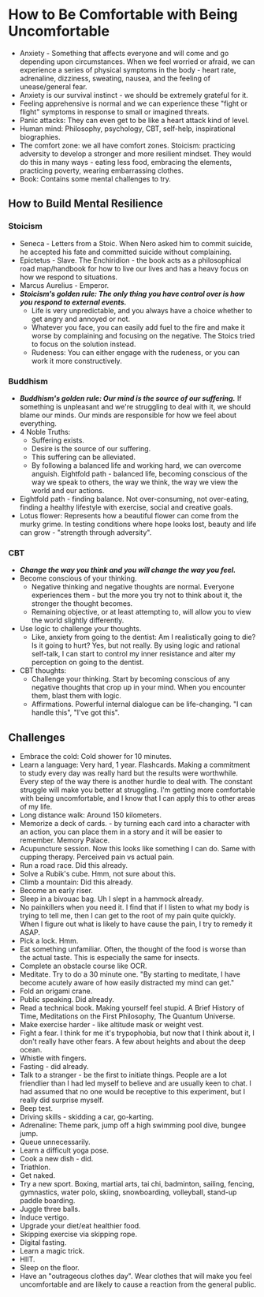 # How to Be Comfortable with Being Uncomfortable

- Anxiety - Something that affects everyone and will come and go depending upon circumstances. When we feel worried or afraid, we can experience a series of physical symptoms in the body - heart rate, adrenaline, dizziness, sweating, nausea, and the feeling of unease/general fear.
- Anxiety is our survival instinct - we should be extremely grateful for it.
- Feeling apprehensive is normal and we can experience these "fight or flight" symptoms in response to small or imagined threats.
- Panic attacks: They can even get to be like a heart attack kind of level.
- Human mind: Philosophy, psychology, CBT, self-help, inspirational biographies.
- The comfort zone: we all have comfort zones. Stoicism: practicing adversity to develop a stronger and more resilient mindset. They would do this in many ways - eating less food, embracing the elements, practicing poverty, wearing embarrassing clothes.
- Book: Contains some mental challenges to try.

## How to Build Mental Resilience

### Stoicism

- Seneca - Letters from a Stoic. When Nero asked him to commit suicide, he accepted his fate and committed suicide without complaining.
- Epictetus - Slave. The Enchiridion - the book acts as a philosophical road map/handbook for how to live our lives and has a heavy focus on how we respond to situations.
- Marcus Aurelius - Emperor.
- ***Stoicism's golden rule: The only thing you have control over is how you respond to external events.***
  - Life is very unpredictable, and you always have a choice whether to get angry and annoyed or not.
  - Whatever you face, you can easily add fuel to the fire and make it worse by complaining and focusing on the negative. The Stoics tried to focus on the solution instead.
  - Rudeness: You can either engage with the rudeness, or you can work it more constructively.

### Buddhism

- ***Buddhism's golden rule: Our mind is the source of our suffering.*** If something is unpleasant and we're struggling to deal with it, we should blame our minds. Our minds are responsible for how we feel about everything.
- 4 Noble Truths:
  - Suffering exists.
  - Desire is the source of our suffering.
  - This suffering can be alleviated.
  - By following a balanced life and working hard, we can overcome anguish. Eightfold path - balanced life, becoming conscious of the way we speak to others, the way we think, the way we view the world and our actions.
- Eightfold path - finding balance. Not over-consuming, not over-eating, finding a healthy lifestyle with exercise, social and creative goals.
- Lotus flower: Represents how a beautiful flower can come from the murky grime. In testing conditions where hope looks lost, beauty and life can grow - "strength through adversity".

### CBT

- ***Change the way you think and you will change the way you feel.***
- Become conscious of your thinking.
  - Negative thinking and negative thoughts are normal. Everyone experiences them - but the more you try not to think about it, the stronger the thought becomes.
  - Remaining objective, or at least attempting to, will allow you to view the world slightly differently.
- Use logic to challenge your thoughts.
  - Like, anxiety from going to the dentist: Am I realistically going to die? Is it going to hurt? Yes, but not really. By using logic and rational self-talk, I can start to control my inner resistance and alter my perception on going to the dentist.
- CBT thoughts:
  - Challenge your thinking. Start by becoming conscious of any negative thoughts that crop up in your mind. When you encounter them, blast them with logic.
  - Affirmations. Powerful internal dialogue can be life-changing. "I can handle this", "I've got this".

## Challenges

- Embrace the cold: Cold shower for 10 minutes.
- Learn a language: Very hard, 1 year. Flashcards. Making a commitment to study every day was really hard but the results were worthwhile. Every step of the way there is another hurdle to deal with. The constant struggle will make you better at struggling. I'm getting more comfortable with being uncomfortable, and I know that I can apply this to other areas of my life.
- Long distance walk: Around 150 kilometers.
- Memorize a deck of cards. - by turning each card into a character with an action, you can place them in a story and it will be easier to remember. Memory Palace.
- Acupuncture session. Now this looks like something I can do. Same with cupping therapy. Perceived pain vs actual pain.
- Run a road race. Did this already.
- Solve a Rubik's cube. Hmm, not sure about this.
- Climb a mountain: Did this already.
- Become an early riser.
- Sleep in a bivouac bag. Uh I slept in a hammock already.
- No painkillers when you need it. I find that if I listen to what my body is trying to tell me, then I can get to the root of my pain quite quickly. When I figure out what is likely to have cause the pain, I try to remedy it ASAP.
- Pick a lock. Hmm.
- Eat something unfamiliar. Often, the thought of the food is worse than the actual taste. This is especially the same for insects.
- Complete an obstacle course like OCR.
- Meditate. Try to do a 30 minute one. "By starting to meditate, I have become acutely aware of how easily distracted my mind can get."
- Fold an origami crane.
- Public speaking. Did already.
- Read a technical book. Making yourself feel stupid. A Brief History of Time, Meditations on the First Philosophy, The Quantum Universe.
- Make exercise harder - like altitude mask or weight vest.
- Fight a fear. I think for me it's trypophobia, but now that I think about it, I don't really have other fears. A few about heights and about the deep ocean.
- Whistle with fingers.
- Fasting - did already.
- Talk to a stranger - be the first to initiate things. People are a lot friendlier than I had led myself to believe and are usually keen to chat. I had assumed that no one would be receptive to this experiment, but I really did surprise myself.
- Beep test.
- Driving skills - skidding a car, go-karting.
- Adrenaline: Theme park, jump off a high swimming pool dive, bungee jump.
- Queue unnecessarily.
- Learn a difficult yoga pose.
- Cook a new dish - did.
- Triathlon.
- Get naked.
- Try a new sport. Boxing, martial arts, tai chi, badminton, sailing, fencing, gymnastics, water polo, skiing, snowboarding, volleyball, stand-up paddle boarding.
- Juggle three balls.
- Induce vertigo.
- Upgrade your diet/eat healthier food.
- Skipping exercise via skipping rope.
- Digital fasting.
- Learn a magic trick.
- HIIT.
- Sleep on the floor.
- Have an "outrageous clothes day". Wear clothes that will make you feel uncomfortable and are likely to cause a reaction from the general public.
